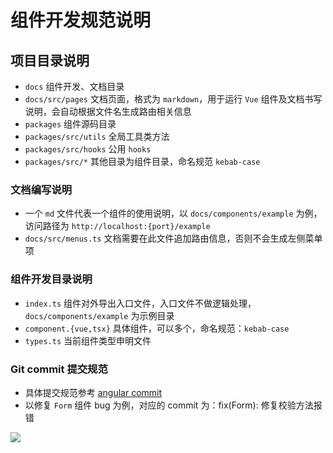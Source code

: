 # 组件开发规范说明

## 项目目录说明

- `docs` 组件开发、文档目录
- `docs/src/pages` 文档页面，格式为 `markdown`，用于运行 `Vue` 组件及文档书写说明，会自动根据文件名生成路由相关信息
- `packages` 组件源码目录
- `packages/src/utils` 全局工具类方法
- `packages/src/hooks` 公用 `hooks`
- `packages/src/*` 其他目录为组件目录，命名规范 `kebab-case`

### 文档编写说明

- 一个 `md` 文件代表一个组件的使用说明，以 `docs/components/example` 为例，访问路径为 `http://localhost:{port}/example`
- `docs/src/menus.ts` 文档需要在此文件追加路由信息，否则不会生成左侧菜单项

### 组件开发目录说明

- `index.ts` 组件对外导出入口文件，入口文件不做逻辑处理， `docs/components/example` 为示例目录
- `component.{vue,tsx}` 具体组件，可以多个，命名规范：`kebab-case`
- `types.ts` 当前组件类型申明文件

### Git commit 提交规范

- 具体提交规范参考 [angular commit](https://github.com/angular/angular/blob/main/CONTRIBUTING.md#-commit-message-format)
- 以修复 `Form` 组件 bug 为例，对应的 commit 为：fix(Form): 修复校验方法报错

![](https://upyun.xuanmo.xin/dynamic-form/20230420002352123939.png)
